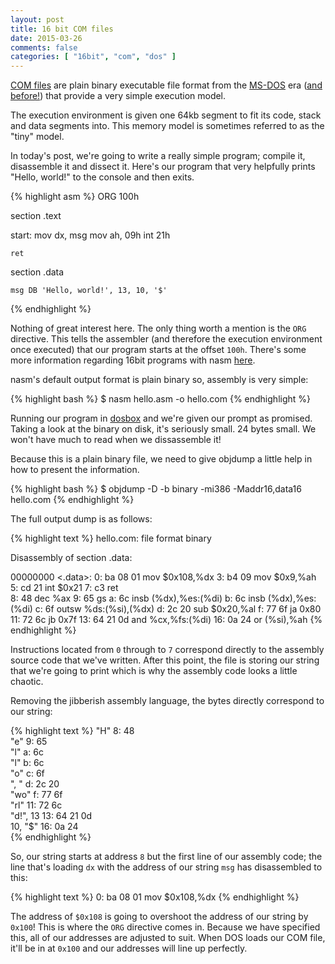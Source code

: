 ```yaml
---
layout: post
title: 16 bit COM files
date: 2015-03-26
comments: false
categories: [ "16bit", "com", "dos" ]
---
```


[COM files](http://en.wikipedia.org/wiki/COM_file) are plain binary executable file format from the [MS-DOS](http://en.wikipedia.org/wiki/MS-DOS) era ([and before!](http://en.wikipedia.org/wiki/CP/M)) that provide a very simple execution model. 

The execution environment is given one 64kb segment to fit its code, stack and data segments into. This memory model is sometimes referred to as the "tiny" model.

In today's post, we're going to write a really simple program; compile it, disassemble it and dissect it. Here's our program that very helpfully prints "Hello, world!" to the console and then exits.

{% highlight asm %}
ORG 100h

section .text

start:
	mov		dx, msg
	mov		ah, 09h
	int		21h

	ret

section .data

	msg DB 'Hello, world!', 13, 10, '$'
{% endhighlight %}

Nothing of great interest here. The only thing worth a mention is the `ORG` directive. This tells the assembler (and therefore the execution environment once executed) that our program starts at the offset `100h`. There's some more information regarding 16bit programs with nasm [here](http://www.nasm.us/doc/nasmdoc8.html).

nasm's default output format is plain binary so, assembly is very simple:

{% highlight bash %}
$ nasm hello.asm -o hello.com
{% endhighlight %}

Running our program in [dosbox](http://www.dosbox.com/) and we're given our prompt as promised.  Taking a look at the binary on disk, it's seriously small. 24 bytes small. We won't have much to read when we dissassemble it!

Because this is a plain binary file, we need to give objdump a little help in how to present the information.

{% highlight bash %}
$ objdump -D -b binary -mi386 -Maddr16,data16 hello.com 
{% endhighlight %}

The full output dump is as follows:

{% highlight text %}
hello.com:     file format binary


Disassembly of section .data:

00000000 <.data>:
   0:	ba 08 01             	mov    $0x108,%dx
   3:	b4 09                	mov    $0x9,%ah
   5:	cd 21                	int    $0x21
   7:	c3                   	ret    
   8:	48                   	dec    %ax
   9:	65                   	gs
   a:	6c                   	insb   (%dx),%es:(%di)
   b:	6c                   	insb   (%dx),%es:(%di)
   c:	6f                   	outsw  %ds:(%si),(%dx)
   d:	2c 20                	sub    $0x20,%al
   f:	77 6f                	ja     0x80
  11:	72 6c                	jb     0x7f
  13:	64 21 0d             	and    %cx,%fs:(%di)
  16:	0a 24                	or     (%si),%ah
{% endhighlight %}

Instructions located from `0` through to `7` correspond directly to the assembly source code that we've written. After this point, the file is storing our string that we're going to print which is why the assembly code looks a little chaotic.

Removing the jibberish assembly language, the bytes directly correspond to our string:

{% highlight text %}
	"H"
   8:	48                   	
   	"e"
   9:	65                   	
   	"l"
   a:	6c                   	
   	"l"
   b:	6c                   	
   	"o"
   c:	6f                   	
   	", "
   d:	2c 20                	
   	"wo"
   f:	77 6f                	
   	"rl"
  11:	72 6c                	
  	"d!", 13
  13:	64 21 0d             	
  	10, "$"
  16:	0a 24                	
{% endhighlight %}

So, our string starts at address `8` but the first line of our assembly code; the line that's loading `dx` with the address of our string `msg` has disassembled to this:

{% highlight text %}
   0:	ba 08 01             	mov    $0x108,%dx
{% endhighlight %}

The address of `$0x108` is going to overshoot the address of our string by `0x100`! This is where the `ORG` directive comes in. Because we have specified this, all of our addresses are adjusted to suit. When DOS loads our COM file, it'll be in at `0x100` and our addresses will line up perfectly.

